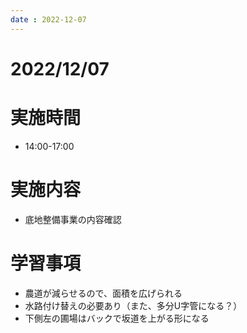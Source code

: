 ```yaml
---
date : 2022-12-07
---
```


# 2022/12/07

# 実施時間
- 14:00-17:00

# 実施内容
- 底地整備事業の内容確認

# 学習事項
- 農道が減らせるので、面積を広げられる
- 水路付け替えの必要あり（また、多分U字管になる？）
- 下側左の圃場はバックで坂道を上がる形になる